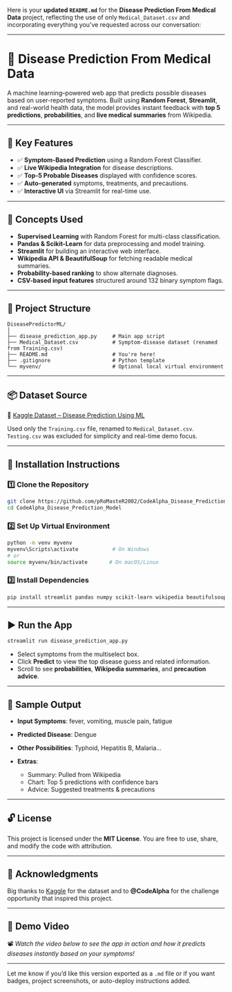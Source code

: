 Here is your **updated `README.md`** for the **Disease Prediction From Medical Data** project, reflecting the use of only `Medical_Dataset.csv` and incorporating everything you've requested across our conversation:

---

# 🏥 Disease Prediction From Medical Data

A machine learning–powered web app that predicts possible diseases based on user-reported symptoms. Built using **Random Forest**, **Streamlit**, and real-world health data, the model provides instant feedback with **top 5 predictions**, **probabilities**, and **live medical summaries** from Wikipedia.

---

## 🚀 Key Features

* ✅ **Symptom-Based Prediction** using a Random Forest Classifier.
* ✅ **Live Wikipedia Integration** for disease descriptions.
* ✅ **Top-5 Probable Diseases** displayed with confidence scores.
* ✅ **Auto-generated** symptoms, treatments, and precautions.
* ✅ **Interactive UI** via Streamlit for real-time use.

---

## 🧠 Concepts Used

* **Supervised Learning** with Random Forest for multi-class classification.
* **Pandas & Scikit-Learn** for data preprocessing and model training.
* **Streamlit** for building an interactive web interface.
* **Wikipedia API & BeautifulSoup** for fetching readable medical summaries.
* **Probability-based ranking** to show alternate diagnoses.
* **CSV-based input features** structured around 132 binary symptom flags.

---

## 📁 Project Structure

```
DiseasePredictorML/
│
├── disease_prediction_app.py     # Main app script
├── Medical_Dataset.csv           # Symptom-disease dataset (renamed from Training.csv)
├── README.md                     # You're here!
├── .gitignore                    # Python template
└── myvenv/                       # Optional local virtual environment
```

---

## 📦 Dataset Source

🔗 [Kaggle Dataset – Disease Prediction Using ML](https://www.kaggle.com/datasets/kaushil268/disease-prediction-using-machine-learning)

Used only the `Training.csv` file, renamed to `Medical_Dataset.csv`. `Testing.csv` was excluded for simplicity and real-time demo focus.

---

## 🔧 Installation Instructions

### 1️⃣ Clone the Repository

```bash
git clone https://github.com/pRoMasteR2002/CodeAlpha_Disease_Prediction_Model
cd CodeAlpha_Disease_Prediction_Model
```

### 2️⃣ Set Up Virtual Environment

```bash
python -m venv myvenv
myvenv\Scripts\activate           # On Windows
# or
source myvenv/bin/activate       # On macOS/Linux
```

### 3️⃣ Install Dependencies

```bash
pip install streamlit pandas numpy scikit-learn wikipedia beautifulsoup4
```

---

## ▶️ Run the App

```bash
streamlit run disease_prediction_app.py
```

* Select symptoms from the multiselect box.
* Click **Predict** to view the top disease guess and related information.
* Scroll to see **probabilities**, **Wikipedia summaries**, and **precaution advice**.

---

## 🧪 Sample Output

* **Input Symptoms**: fever, vomiting, muscle pain, fatigue
* **Predicted Disease**: Dengue
* **Other Possibilities**: Typhoid, Hepatitis B, Malaria...
* **Extras**:

  * Summary: Pulled from Wikipedia
  * Chart: Top 5 predictions with confidence bars
  * Advice: Suggested treatments & precautions

---

## 🔓 License

This project is licensed under the **MIT License**.
You are free to use, share, and modify the code with attribution.

---

## 🙌 Acknowledgments

Big thanks to [Kaggle](https://www.kaggle.com/) for the dataset and to **@CodeAlpha** for the challenge opportunity that inspired this project.

---

## 🎥 Demo Video

📽️ *Watch the video below to see the app in action and how it predicts diseases instantly based on your symptoms!*

---

Let me know if you’d like this version exported as a `.md` file or if you want badges, project screenshots, or auto-deploy instructions added.

